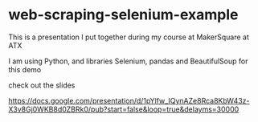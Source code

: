 # web-scraping-selenium-example
This is a presentation I put together during my course at MakerSquare at ATX


I am using Python, and libraries Selenium, pandas and BeautifulSoup for this demo


check out the slides 

https://docs.google.com/presentation/d/1pYlfw_IQynAZe8Rca8KbW43z-X3v8Gj0WKB8d0ZBRk0/pub?start=false&loop=true&delayms=30000
